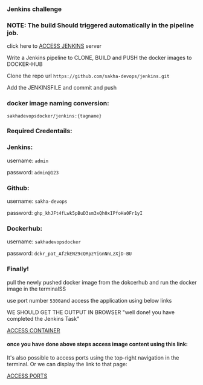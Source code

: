 
### Jenkins challenge

### NOTE: The build Should triggered automatically in the pipeline job.

click here to [ACCESS JENKINS]({{TRAFFIC_HOST1_8080}}) server

Write a Jenkins pipeline to CLONE, BUILD and PUSH the docker images to DOCKER-HUB

Clone the repo url `https://github.com/sakha-devops/jenkins.git`

Add the JENKINSFILE and commit and push

### docker image naming conversion:

 `sakhadevopsdocker/jenkins:{tagname}`

### Required Credentails:

###      Jenkins:

username: `admin`   

password: `admin@123`

###      Github:

username: `sakha-devops`

password:   `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`


###      Dockerhub:

username: `sakhadevopsdocker`

password: `dckr_pat_Af2kENZ9cQRpzYiGnNnLzXjD-BU`

### Finally!

pull the newly pushed docker image from the dokcerhub and run the docker image in the terminalSS

  use port number `5300`and access the application using below links

WE SHOULD GET THE OUTPUT IN BROWSER "well done! you have completed the Jenkins Task"

[ACCESS CONTAINER]({{TRAFFIC_HOST1_5300}})


#### once you have done above steps access image content using this link:

It's also possible to access ports using the top-right navigation in the terminal.
Or we can display the link to that page:

[ACCESS PORTS]({{TRAFFIC_SELECTOR}})
